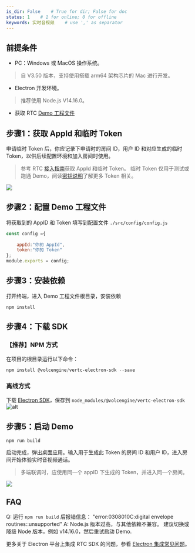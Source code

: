 ```yaml
---
is_dir: False    # True for dir; False for doc
status: 1    # 1 for online; 0 for offline
keywords: 实时音视频    # use ',' as separator
---
```


## 前提条件

- PC：Windows 或 MacOS 操作系统。
> 自 V3.50 版本，支持使用搭载 arm64 架构芯片的 Mac 进行开发。
- Electron 开发环境。
> 推荐使用 Node.js V14.16.0。
	
- 获取 RTC [Demo 工程文件](1163793)
	

## 步骤1：获取 AppId 和临时 Token

申请临时 Token 后，你应记录下申请时的房间 ID，用户 ID 和对应生成的临时 Token，以供后续配置环境和加入房间时使用。

> 参考 RTC [接入指南](https://www.volcengine.com/docs/6348/69865)获取 AppId 和临时 Token。 临时 Token 仅用于测试或跑通 Demo，阅读[密钥说明](https://www.volcengine.com/docs/6348/70121)了解更多 Token 相关。

![](https://lf6-volc-editor.volccdn.com/obj/volcfe/sop-public/upload_7e44133f56dd94709341319ed07f24da)

## 步骤2：配置 Demo 工程文件

将获取到的 AppID 和 Token 填写到配置文件  `./src/config/config.js`

```javascript
const config ={
 
    appId:"你的 AppId",
    token:"你的 Token"
};
module.exports = config;
```

## 步骤3：安装依赖

打开终端，进入 Demo 工程文件根目录，安装依赖
	

```plain
npm install
```
## 步骤4：下载 SDK

### 【推荐】NPM 方式
在项目的根目录运行以下命令：
```powershell
npm install @volcengine/vertc-electron-sdk --save
```
### 离线方式

下载 [Electron SDK](https://www.volcengine.com/docs/6348/75707)，保存到 `node_modules/@volcengine/vertc-electron-sdk`
![alt](https://portal.volccdn.com/obj/volcfe/cloud-universal-doc/upload_7b5536f952ce381f5d35aa2ea2c36df7.png)
	

## 步骤5：启动 Demo
	

```plain
npm run build
```

启动完成，弹出桌面应用。输入用于生成此 Token 的房间 ID 和用户 ID，进入房间开始体验实时音视频通话。

> 多端联调时，应使用同一个 appID 下生成的 Token，并进入同一个房间。

![](https://lf3-volc-editor.volccdn.com/obj/volcfe/sop-public/upload_80b222f112a38ae7c6cb72514a66ac28)

## FAQ

Q: 运行 `npm run build` 后报错信息： "error:0308010C:digital envelope routines::unsupported"
A: Node.js 版本过高，与其他依赖不兼容。 建议切换或降级 Node 版本，例如 v14.16.0，然后重试启动 Demo.

更多关于 Electron 平台上集成 RTC SDK 的问题，参看 [Electron 集成常见问题](1133953)。
